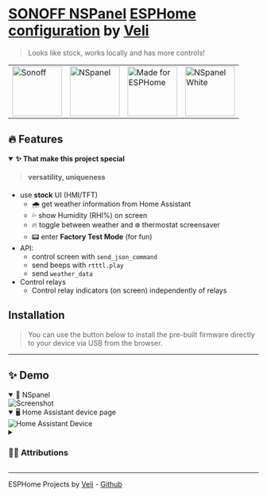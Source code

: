 <h1><a href="https://sonoff.tech/product/central-control-panel/nspanel/">SONOFF NSPanel</a> <a href="https://esphome.io/">ESPHome</a> <a href="https://github.com/velijv/esphome-project-template">configuration</a> by <a href="https://veli.ee/">Veli</a></h1>

<blockquote>Looks like stock, works locally and has more controls!</blockquote>

<table>
	<tr>
		<td>
			<img alt="Sonoff" src="https://raw.githubusercontent.com/velijv/esphome-project-template/main/static/logos/sonoff.svg" height="100">
		</td>
		<td><img alt="NSpanel" src="https://raw.githubusercontent.com/velijv/esphome-project-template/main/static/icons/nspanel86.svg" height="100">
		</td>
		<td><img alt="Made for ESPHome" src="https://raw.githubusercontent.com/velijv/esphome-project-template/main/static/logos/made-for-esphome.svg" height="100">
		</td>
		<td><img alt="NSpanel White" src="https://raw.githubusercontent.com/velijv/esphome-project-template/main/static/icons/nspanel86w.svg" height="100"> 
		</td>
	</tr>
</table>

<h2> 🔥 Features </h2>

<details open>
<summary><b>✨ That make this project special</b></summary>

<blockquote><h4>versatility, uniqueness</h4></blockquote>

- use **stock** UI (HMI/TFT)
	- 🌧️ get weather information from Home Assistant
	- 💦 show Humidity (RHI%) on screen
	- 🔥 toggle between weather and ❄️ thermostat screensaver
	- 📟 enter **Factory Test Mode** (for fun)
- API:
	- control screen with  `send_json_command `
	- send beeps with  `rtttl.play`
	- send `weather_data`
- Control relays
	- Control relay indicators (on screen) independently of relays 
</details>



<h2> Installation </h2>

<blockquote> You can use the button below to install the pre-built firmware directly to your device via USB from the browser. </blockquote>

<esp-web-install-button manifest="./manifest.json"></esp-web-install-button>
<script type="module" src="https://unpkg.com/esp-web-tools@9.1.0/dist/web/install-button.js?module"></script>

<hr>

<h2>✨ Demo</h2>

<details open>
<summary>🔲 NSpanel</summary>
<img src="https://raw.githubusercontent.com/velijv/esphome-project-template/main/static/screens/nspanel.jpeg" alt="Screenshot">
</details>

<details open>
<summary>🖥️ Home Assistant device page</summary>
<img src="https://raw.githubusercontent.com/velijv/esphome-project-template/main/static/screens/homeassistant-device.jpeg" alt="Home Assistant Device">
</details>

<details>
<summary><h3>🤜🏻 Attributions</h3></summary>

<ul>
	<li><h4> Component author:</h4> <a href="https://github.com/esphome/esphome/pull/2702">Create initial NSPanel component #2702</a> by @jesserockz</li>
	<li><h4>Some code gathered from / inspired by</h4></li>
	<li>https://community.home-assistant.io/t/</li>sonoff-nspanel-by-itead-smart-scene-wall-switch-based-on-esp32-and-custom-nextion-touch-screen-panel-display-non-pro-variant/332962/356</li>
	<li>https://github.com/sairon/esphome-nspanel-lovelace-ui</li>
	<li>https://github.com/DeanoXX/esphome-config/blob/main/esp-nsp01.yaml</li>
	<li>https://github.com/esphome/esphome/pull/2702</li>
	<li>https://github.com/esphome/feature-requests/issues/1469</li>
	<li>https://blakadder.github.io/nspanel/ </li>
	<li>https://gist.github.com/blakadder/7928279bd95ad47b54f705b7a121a7e1</li>
</ul>

</details>

<hr>

ESPHome Projects by [Veli](https://veli.ee) - [Github](https://github.com/velijv)
